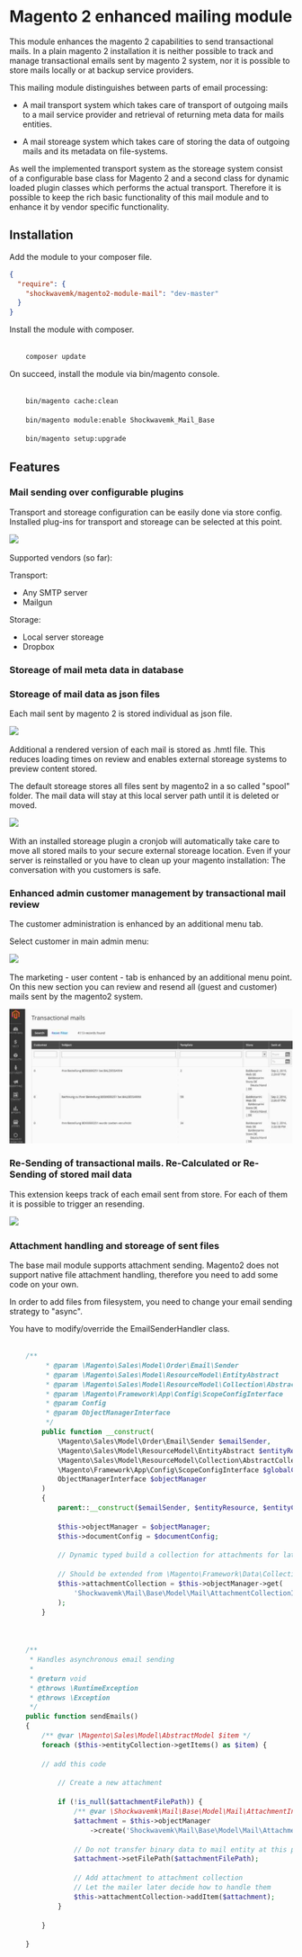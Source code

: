 # Magento 2 enhanced mailing module

This module enhances the magento 2 capabilities to send transactional mails.
In a plain magento 2 installation it is neither possible to track and manage 
transactional emails sent by magento 2 system, nor it is possible to store 
mails locally or at backup service providers.

This mailing module distinguishes between parts of email processing:

- A mail transport system which takes care of transport of outgoing mails 
  to a mail service provider and retrieval of returning meta data for 
  mails entities.
  
- A mail storeage system which takes care of storing the data of outgoing
  mails and its metadata on file-systems.
  

As well the implemented transport system as the storeage system consist
of a configurable base class for Magento 2 and a second class for dynamic 
loaded plugin classes which performs the actual transport.
Therefore it is possible to keep the rich basic functionality of this mail 
module and to enhance it by vendor specific functionality.


## Installation

Add the module to your composer file.

```json
{
  "require": {    
    "shockwavemk/magento2-module-mail": "dev-master"
  }
}

```

Install the module with composer.

```bash

    composer update

```

On succeed, install the module via bin/magento console.

```bash

    bin/magento cache:clean
    
    bin/magento module:enable Shockwavemk_Mail_Base
    
    bin/magento setup:upgrade

```





## Features

### Mail sending over configurable plugins

Transport and storeage configuration can be easily done via store config.
Installed plug-ins for transport and storeage can be selected at this point.

![](./docs/magento2-config-mail-enhancement.png)

Supported vendors (so far):

Transport:

- Any SMTP server
- Mailgun

Storage:

- Local server storeage
- Dropbox


### Storeage of mail meta data in database




### Storeage of mail data as json files

Each mail sent by magento 2 is stored individual as json file.

![](./docs/magento2-mail-stored-as-json.png)

Additional a rendered version of each mail is stored as .hmtl file.
This reduces loading times on review and enables external storeage
systems to preview content stored.

The default storeage stores all files sent by magento2 in a so called
"spool" folder. The mail data will stay at this local server path until 
it is deleted or moved.

![](./docs/local-storeage-for-mails-as-json.png)

With an installed storeage plugin a cronjob will automatically take care
to move all stored mails to your secure external storeage location.
Even if your server is reinstalled or you have to clean up your magento installation:
The conversation with you customers is safe.



### Enhanced admin customer management by transactional mail review

The customer administration is enhanced by an additional menu tab.

Select customer in main admin menu:

![](./docs/magento2-customer-menu.png)


The marketing - user content - tab is enhanced by an additional menu point.
On this new section you can review and resend all (guest and customer) mails
sent by the magento2 system.


![](./docs/magento2-guest-email-review-and-resending.jpg)



### Re-Sending of transactional mails. Re-Calculated or Re-Sending of stored mail data

This extension keeps track of each email sent from store.
For each of them it is possible to trigger an resending.

![](./docs/magento2-mail-resending-and-recalculation.png)


### Attachment handling and storeage of sent files

The base mail module supports attachment sending.
Magento2 does not support native file attachment handling, therefore you need to
add some code on your own.

In order to add files from filesystem, you need to change your email
sending strategy to "async".

You have to modify/override the EmailSenderHandler class.

```php

    /**
         * @param \Magento\Sales\Model\Order\Email\Sender                          $emailSender
         * @param \Magento\Sales\Model\ResourceModel\EntityAbstract                $entityResource
         * @param \Magento\Sales\Model\ResourceModel\Collection\AbstractCollection $entityCollection
         * @param \Magento\Framework\App\Config\ScopeConfigInterface               $globalConfig
         * @param Config                                                           $documentConfig
         * @param ObjectManagerInterface                                           $objectManager
         */
        public function __construct(
            \Magento\Sales\Model\Order\Email\Sender $emailSender,
            \Magento\Sales\Model\ResourceModel\EntityAbstract $entityResource,
            \Magento\Sales\Model\ResourceModel\Collection\AbstractCollection $entityCollection,
            \Magento\Framework\App\Config\ScopeConfigInterface $globalConfig,
            ObjectManagerInterface $objectManager
        )
        {
            parent::__construct($emailSender, $entityResource, $entityCollection, $globalConfig);

            $this->objectManager = $objectManager;
            $this->documentConfig = $documentConfig;

            // Dynamic typed build a collection for attachments for later usage

            // Should be extended from \Magento\Framework\Data\Collection
            $this->attachmentCollection = $this->objectManager->get(
                'Shockwavemk\Mail\Base\Model\Mail\AttachmentCollectionInterface'
            );
        }



    /**
     * Handles asynchronous email sending
     *
     * @return void
     * @throws \RuntimeException
     * @throws \Exception
     */
    public function sendEmails()
    {
        /** @var \Magento\Sales\Model\AbstractModel $item */
        foreach ($this->entityCollection->getItems() as $item) {

        // add this code

            // Create a new attachment

            if (!is_null($attachmentFilePath)) {
                /** @var \Shockwavemk\Mail\Base\Model\Mail\AttachmentInterface|\Magento\Framework\DataObject $attachment */
                $attachment = $this->objectManager
                    ->create('Shockwavemk\Mail\Base\Model\Mail\AttachmentInterface');

                // Do not transfer binary data to mail entity at this point: The mailer can handle file reading on its own
                $attachment->setFilePath($attachmentFilePath);

                // Add attachment to attachment collection
                // Let the mailer later decide how to handle them
                $this->attachmentCollection->addItem($attachment);
            }

        }

    }

```





